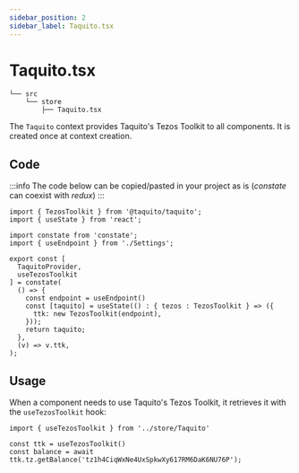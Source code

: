 ```yaml
---
sidebar_position: 2
sidebar_label: Taquito.tsx
---
```


# Taquito.tsx

```
└── src
    └── store
        ├── Taquito.tsx
```

The `Taquito` context provides Taquito's Tezos Toolkit to all components. It is created once at context creation.

## Code

:::info
The code below can be copied/pasted in your project as is (*constate* can coexist with *redux*)
:::

```tsx
import { TezosToolkit } from '@taquito/taquito';
import { useState } from 'react';

import constate from 'constate';
import { useEndpoint } from './Settings';

export const [
  TaquitoProvider,
  useTezosToolkit
] = constate(
  () => {
    const endpoint = useEndpoint()
    const [taquito] = useState(() : { tezos : TezosToolkit } => ({
      ttk: new TezosToolkit(endpoint),
    }));
    return taquito;
  },
  (v) => v.ttk,
);
```

## Usage

When a component needs to use Taquito's Tezos Toolkit, it retrieves it with the `useTezosToolkit` hook:

```tsx
import { useTezosToolkit } from '../store/Taquito'

const ttk = useTezosToolkit()
const balance = await ttk.tz.getBalance('tz1h4CiqWxNe4UxSpkwXy617RM6DaK6NU76P');
```